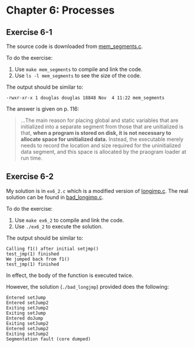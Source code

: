 # Chapter 6: Processes

## Exercise 6-1

The source code is downloaded from [mem_segments.c](http://man7.org/tlpi/code/online/dist/proc/mem_segments.c.html).

To do the exercise:
1. Use `make mem_segments` to compile and link the code.
1. Use `ls -l mem_segments` to see the size of the code.

The output should be similar to:
```
-rwxr-xr-x 1 douglas douglas 18848 Nov  4 11:22 mem_segments
```

The answer is given on p. 116:
> ...The main reason for placing global and static variables that are initialized into a separate segment from those that are unitialized is that, __when a program is stored on disk, it is not necessary to allocate space for unitialized data.__ Instead, the executable merely needs to record the location and size required for the uninitialized data segment, and this space is allocated by the praogram loader at run time.

## Exercise 6-2

My solution is in `ex6_2.c` which is a modified version of [longjmp.c](http://man7.org/tlpi/code/online/dist/proc/longjmp.c.html). The real solution can be found in [bad_longjmp.c](http://man7.org/tlpi/code/online/dist/proc/bad_longjmp.c.html).

To do the exercise:
1. Use `make ex6_2` to compile and link the code.
1. Use `./ex6_2` to execute the solution.

The output should be similar to:
```
Calling f1() after initial setjmp()
test_jmp(1) finished
We jumped back from f1()
test_jmp(1) finished
```

In effect, the body of the function is executed twice.

However, the solution (`./bad_longjmp`) provided does the following:
```
Entered setJump
Entered setJump2
Exiting setJump2
Exiting setJump
Entered doJump
Exiting setJump2
Entered setJump2
Exiting setJump2
Segmentation fault (core dumped)
```

